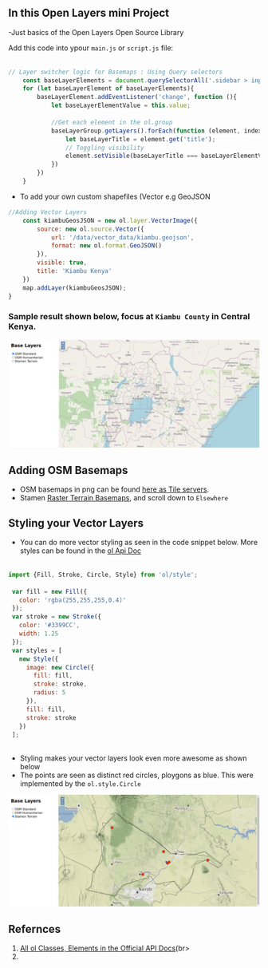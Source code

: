 ## In this Open Layers mini Project
-Just basics of the Open Layers Open Source Library

Add this code into ypour `main.js` or `script.js` file:
```jsx

// Layer switcher logic for Basemaps : Using Query selectors
    const baseLayerElements = document.querySelectorAll('.sidebar > input[type=radio]');
    for (let baseLayerElement of baseLayerElements){
        baseLayerElement.addEventListener('change', function (){
            let baseLayerElementValue = this.value;

            //Get each element in the ol.group
            baseLayerGroup.getLayers().forEach(function (element, index, array){
                let baseLayerTitle = element.get('title');
                // Toggling visibility
                element.setVisible(baseLayerTitle === baseLayerElementValue);
            })
        })
    }

```
- To add your own custom shapefiles (Vector e.g GeoJSON
```jsx
//Adding Vector Layers
    const kiambuGeosJSON = new ol.layer.VectorImage({
        source: new ol.source.Vector({
            url: '/data/vector_data/kiambu.geojson',
            format: new ol.format.GeoJSON()
        }),
        visible: true,
        title: 'Kiambu Kenya'
    })
    map.addLayer(kiambuGeosJSON);
}

```

### Sample result shown below, focus at `Kiambu County` in Central Kenya.

<img src = "https://github.com/OkomoJacob/webGIS/blob/main/4.OpenLayers/4.1%20First%20Mini%20Project/imgs/addingVectorData.png"> <br>

## Adding OSM Basemaps
- OSM basemaps in png can be found [here as Tile servers](https://wiki.openstreetmap.org/wiki/Tile_servers).
- Stamen [Raster Terrain Basemaps](http://maps.stamen.com/#terrain/12/37.7706/-122.3782), and scroll down to `Elsewhere`

## Styling your Vector Layers
- You can do more vector styling as seen in the code snippet below. More styles can be found in the [ol Api Doc](https://openlayers.org/en/latest/apidoc/module-ol_style_Style-Style.html)

```jsx

import {Fill, Stroke, Circle, Style} from 'ol/style';

 var fill = new Fill({
   color: 'rgba(255,255,255,0.4)'
 });
 var stroke = new Stroke({
   color: '#3399CC',
   width: 1.25
 });
 var styles = [
   new Style({
     image: new Circle({
       fill: fill,
       stroke: stroke,
       radius: 5
     }),
     fill: fill,
     stroke: stroke
   })
 ];
 
```

- Styling  makes your vector layers look even more awesome as shown below
- The points are seen as distinct red circles, ploygons as blue. This were implemented by the `ol.style.Circle`

<img src = "https://github.com/OkomoJacob/webGIS/blob/main/4.OpenLayers/4.1%20First%20Mini%20Project/imgs/stylingTerrainVectorData.png"> <br>

## Refernces
1. [All ol Classes, Elements in the Official API Docs](https://openlayers.org/en/latest/apidoc/)(br>
2. 


